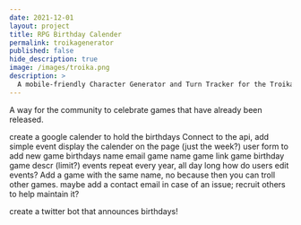 ```yaml
---
date: 2021-12-01
layout: project
title: RPG Birthday Calender
permalink: troikagenerator
published: false
hide_description: true
image: /images/troika.png
description: >
  A mobile-friendly Character Generator and Turn Tracker for the Troika! RPG.
---
```


A way for the community to celebrate games that have already been released.

create a google calender to hold the birthdays
Connect to the api, add simple event
display the calender on the page (just the week?)
user form to add new game birthdays
  name
  email
  game name
  game link
  game birthday
  game descr (limit?)
events repeat every year, all day long
how do users edit events? Add a game with the same name, no because then you can troll other games.
maybe add a contact email in case of an issue; recruit others to help maintain it?

create a twitter bot that announces birthdays!


<script async src="/assets/generator_resources/gamebirthday.js" charset="utf-8"></script>